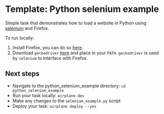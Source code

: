# Template: Python selenium example

Simple task that demonstrates how to load a website in Python using [selenium](https://www.selenium.dev/) and Firefox.

To run locally:

1. Install Firefox, you can do so [here](https://www.mozilla.org/firefox/).
2. Download `geckodriver` [here](https://github.com/mozilla/geckodriver/releases) and place in your `PATH`. `geckodriver` is used by `selenium` to interface with Firefox.

## Next steps

- Navigate to the python_selenium_example directory: `cd python_selenium_example`
- Run your task locally: `airplane dev`
- Make any changes to the `selenium_example.py` script
- Deploy your task: `airplane deploy --yes`

